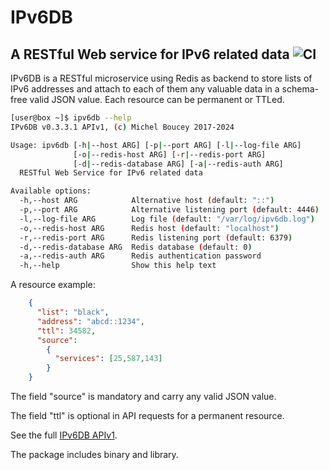 # IPv6DB

## A RESTful Web service for IPv6 related data ![CI](https://github.com/MichelBoucey/IPv6DB/actions/workflows/haskell-ci.yml/badge.svg)

IPv6DB is a RESTful microservice using Redis as backend to store lists of IPv6 addresses and attach to each of them any valuable data in a schema-free valid JSON value. Each resource can be permanent or TTLed.

```bash
[user@box ~]$ ipv6db --help
IPv6DB v0.3.3.1 APIv1, (c) Michel Boucey 2017-2024

Usage: ipv6db [-h|--host ARG] [-p|--port ARG] [-l|--log-file ARG]
              [-o|--redis-host ARG] [-r|--redis-port ARG]
              [-d|--redis-database ARG] [-a|--redis-auth ARG]
  RESTful Web Service for IPv6 related data

Available options:
  -h,--host ARG            Alternative host (default: "::")
  -p,--port ARG            Alternative listening port (default: 4446)
  -l,--log-file ARG        Log file (default: "/var/log/ipv6db.log")
  -o,--redis-host ARG      Redis host (default: "localhost")
  -r,--redis-port ARG      Redis listening port (default: 6379)
  -d,--redis-database ARG  Redis database (default: 0)
  -a,--redis-auth ARG      Redis authentication password
  -h,--help                Show this help text
```

A resource example:

```json
    {
      "list": "black",
      "address": "abcd::1234",
      "ttl": 34582,
      "source":
        {
          "services": [25,587,143]
        }
    }
```

The field "source" is mandatory and carry any valid JSON value.

The field "ttl" is optional in API requests for a permanent resource.

See the full [IPv6DB APIv1](https://github.com/MichelBoucey/IPv6DB/blob/master/IPv6DB_APIv1.md).

The package includes binary and library.
